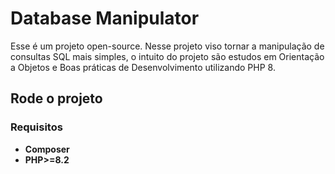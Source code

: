 # Database Manipulator
Esse é um projeto open-source. Nesse projeto viso tornar a manipulação de consultas SQL mais simples, o intuito do projeto são estudos em Orientação a Objetos e Boas práticas de Desenvolvimento utilizando PHP 8.

## Rode o projeto
### Requisitos

- <strong>Composer</strong>
- <strong>PHP>=8.2</strong>